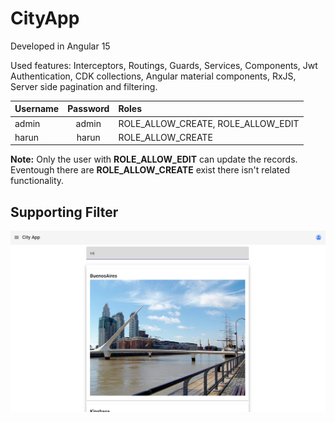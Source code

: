 # CityApp

Developed in Angular 15

Used features: Interceptors, Routings, Guards, Services, Components, Jwt Authentication, CDK collections, Angular material components, RxJS, Server side pagination and filtering. 

| Username    | Password  | Roles |
| :---------- | :-------: | :---- |
| admin       |   admin   | ROLE_ALLOW_CREATE, ROLE_ALLOW_EDIT |
| harun       |   harun   | ROLE_ALLOW_CREATE |


**Note:** Only the user with **ROLE_ALLOW_EDIT** can update the records. Eventough there are **ROLE_ALLOW_CREATE** exist there isn't related functionality.

## Supporting Filter 
![alt text](https://github.com/harunergul/city-app/blob/main/misc/list_page.png)
